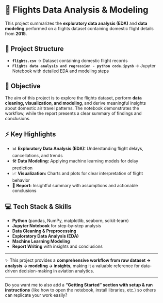# 🛫 Flights Data Analysis & Modeling

This project summarizes the **exploratory data analysis (EDA)** and **data modeling** performed on a flights dataset containing domestic flight details from **2015**.

## 📂 Project Structure

* **`flights.csv`** → Dataset containing domestic flight records
* **`Flights data analysis and regression - python code.ipynb`** → Jupyter Notebook with detailed EDA and modeling steps

## 🎯 Objective

The aim of this project is to explore the flights dataset, perform **data cleaning, visualization, and modeling**, and derive meaningful insights about domestic air travel patterns. The notebook demonstrates the workflow, while the report presents a clear summary of findings and conclusions.

## ⚡ Key Highlights

* 📊 **Exploratory Data Analysis (EDA):** Understanding flight delays, cancellations, and trends
* 🛠️ **Data Modeling:** Applying machine learning models for delay prediction
* 📈 **Visualization:** Charts and plots for clear interpretation of flight behavior
* 📝 **Report:** Insightful summary with assumptions and actionable conclusions

## 💻 Tech Stack & Skills

* **Python** (pandas, NumPy, matplotlib, seaborn, scikit-learn)
* **Jupyter Notebook** for step-by-step analysis
* **Data Cleaning & Preprocessing**
* **Exploratory Data Analysis (EDA)**
* **Machine Learning Modeling**
* **Report Writing** with insights and conclusions

---

✨ This project provides a **comprehensive workflow from raw dataset → analysis → modeling → insights**, making it a valuable reference for data-driven decision-making in aviation analytics.

---

Do you want me to also add a **“Getting Started” section with setup & run instructions** (like how to open the notebook, install libraries, etc.) so others can replicate your work easily?
